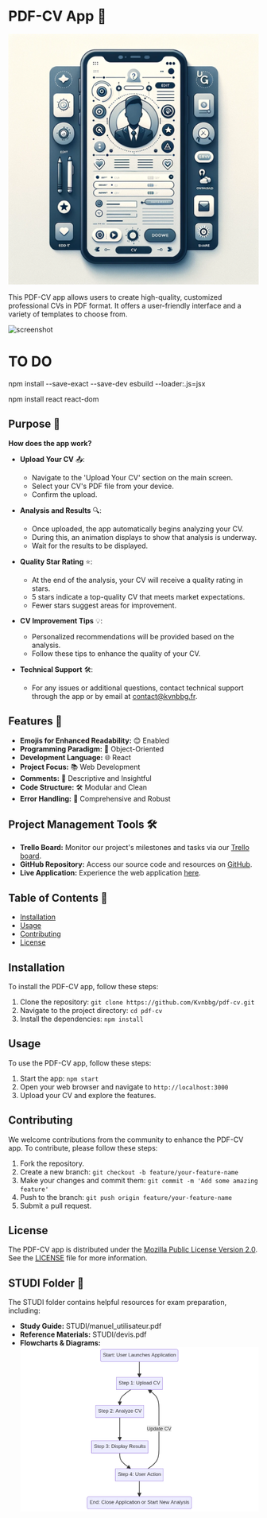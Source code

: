 # PDF-CV App 📄

![image](STUDI/image.svg)

This PDF-CV app allows users to create high-quality, customized professional CVs in PDF format. It offers a user-friendly interface and a variety of templates to choose from.

![screenshot](STUDI/screenshot.png)

# TO DO
npm install --save-exact --save-dev esbuild --loader:.js=jsx

npm install react react-dom

## Purpose 🎯

**How does the app work?**

- **Upload Your CV** 📤:
  - Navigate to the 'Upload Your CV' section on the main screen.
  - Select your CV's PDF file from your device.
  - Confirm the upload.

- **Analysis and Results** 🔍:
  - Once uploaded, the app automatically begins analyzing your CV.
  - During this, an animation displays to show that analysis is underway.
  - Wait for the results to be displayed.

- **Quality Star Rating** ⭐:
  - At the end of the analysis, your CV will receive a quality rating in stars.
  - 5 stars indicate a top-quality CV that meets market expectations.
  - Fewer stars suggest areas for improvement.

- **CV Improvement Tips** 💡:
  - Personalized recommendations will be provided based on the analysis.
  - Follow these tips to enhance the quality of your CV.

- **Technical Support** 🛠️:
  - For any issues or additional questions, contact technical support through the app or by email at <contact@kvnbbg.fr>.

## Features 🌟

- **Emojis for Enhanced Readability:** 😊 Enabled
- **Programming Paradigm:** 🧠 Object-Oriented
- **Development Language:** 🌐 React
- **Project Focus:** 📚 Web Development
- **Comments:** 📖 Descriptive and Insightful
- **Code Structure:** 🛠️ Modular and Clean
- **Error Handling:** 🚫 Comprehensive and Robust

## Project Management Tools 🛠️

- **Trello Board:** Monitor our project's milestones and tasks via our [Trello board](https://trello.com/b/A91KBkFf/kvnbbg-pdf-cv).
- **GitHub Repository:** Access our source code and resources on [GitHub](https://github.com/Kvnbbg/pdf-cv).
- **Live Application:** Experience the web application [here](https://pdf-cv-c8a60c902f01.herokuapp.com/).

## Table of Contents 📑

- [Installation](#installation)
- [Usage](#usage)
- [Contributing](#contributing)
- [License](#license)

## Installation

To install the PDF-CV app, follow these steps:

1. Clone the repository: `git clone https://github.com/Kvnbbg/pdf-cv.git`
2. Navigate to the project directory: `cd pdf-cv`
3. Install the dependencies: `npm install`

## Usage

To use the PDF-CV app, follow these steps:

1. Start the app: `npm start`
2. Open your web browser and navigate to `http://localhost:3000`
3. Upload your CV and explore the features.

## Contributing

We welcome contributions from the community to enhance the PDF-CV app. To contribute, please follow these steps:

1. Fork the repository.
2. Create a new branch: `git checkout -b feature/your-feature-name`
3. Make your changes and commit them: `git commit -m 'Add some amazing feature'`
4. Push to the branch: `git push origin feature/your-feature-name`
5. Submit a pull request.

## License

The PDF-CV app is distributed under the [Mozilla Public License Version 2.0](https://opensource.org/licenses/MPL-2.0). See the [LICENSE](LICENSE) file for more information.

## STUDI Folder 📁

The STUDI folder contains helpful resources for exam preparation, including:

- **Study Guide:** STUDI/manuel_utilisateur.pdf
- **Reference Materials:** STUDI/devis.pdf
- **Flowcharts & Diagrams:** ![flowchart](STUDI/flowchart.png)
